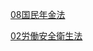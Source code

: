 [08国民年金法](https://matsunotakanori.github.io/tmatsuno.github.io/08国民年金)

[02労働安全衛生法](https://matsunotakanori.github.io/tmatsuno.github.io/sharoshi/rouan_law)

